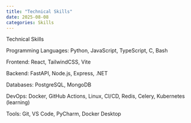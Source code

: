 ```yaml
---
title: "Technical Skills"
date: 2025-08-08
categories: Skills
---
```


Technical Skills

Programming Languages: Python, JavaScript, TypeScript, C, Bash

Frontend: React, TailwindCSS, Vite

Backend: FastAPI, Node.js, Express, .NET

Databases: PostgreSQL, MongoDB

DevOps: Docker, GitHub Actions, Linux, CI/CD, Redis, Celery, Kubernetes (learning)

Tools: Git, VS Code, PyCharm, Docker Desktop
